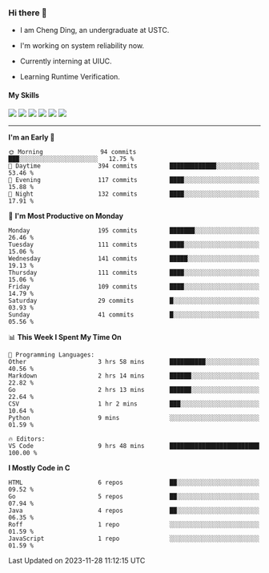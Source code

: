 ### Hi there 👋

* I am Cheng Ding, an undergraduate at USTC.
  
* I'm working on system reliability now.

* Currently interning at UIUC.

-  Learning Runtime Verification.

#### My Skills

![](https://img.shields.io/badge/C++-65318e?logo=cplusplus&logoColor=fff)
![](https://img.shields.io/badge/Python-3e74a2?logo=python&logoColor=fff)
![](https://img.shields.io/badge/C-5654a2?logo=c&logoColor=fff)
![](https://img.shields.io/badge/Go-00aaff?logo=go&logoColor=fff)
![](https://img.shields.io/badge/Docker-0088ff?logo=docker&logoColor=fff)
![](https://img.shields.io/badge/Apache-D22128?logo=apache&logoColor=fff)

---
<!--START_SECTION:waka-->
**I'm an Early 🐤** 

```text
🌞 Morning                94 commits          ███░░░░░░░░░░░░░░░░░░░░░░   12.75 % 
🌆 Daytime                394 commits         █████████████░░░░░░░░░░░░   53.46 % 
🌃 Evening                117 commits         ████░░░░░░░░░░░░░░░░░░░░░   15.88 % 
🌙 Night                  132 commits         ████░░░░░░░░░░░░░░░░░░░░░   17.91 % 
```
📅 **I'm Most Productive on Monday** 

```text
Monday                   195 commits         ███████░░░░░░░░░░░░░░░░░░   26.46 % 
Tuesday                  111 commits         ████░░░░░░░░░░░░░░░░░░░░░   15.06 % 
Wednesday                141 commits         █████░░░░░░░░░░░░░░░░░░░░   19.13 % 
Thursday                 111 commits         ████░░░░░░░░░░░░░░░░░░░░░   15.06 % 
Friday                   109 commits         ████░░░░░░░░░░░░░░░░░░░░░   14.79 % 
Saturday                 29 commits          █░░░░░░░░░░░░░░░░░░░░░░░░   03.93 % 
Sunday                   41 commits          █░░░░░░░░░░░░░░░░░░░░░░░░   05.56 % 
```


📊 **This Week I Spent My Time On** 

```text
💬 Programming Languages: 
Other                    3 hrs 58 mins       ██████████░░░░░░░░░░░░░░░   40.56 % 
Markdown                 2 hrs 14 mins       ██████░░░░░░░░░░░░░░░░░░░   22.82 % 
Go                       2 hrs 13 mins       ██████░░░░░░░░░░░░░░░░░░░   22.64 % 
CSV                      1 hr 2 mins         ███░░░░░░░░░░░░░░░░░░░░░░   10.64 % 
Python                   9 mins              ░░░░░░░░░░░░░░░░░░░░░░░░░   01.59 % 

🔥 Editors: 
VS Code                  9 hrs 48 mins       █████████████████████████   100.00 % 
```

**I Mostly Code in C** 

```text
HTML                     6 repos             ██░░░░░░░░░░░░░░░░░░░░░░░   09.52 % 
Go                       5 repos             ██░░░░░░░░░░░░░░░░░░░░░░░   07.94 % 
Java                     4 repos             ██░░░░░░░░░░░░░░░░░░░░░░░   06.35 % 
Roff                     1 repo              ░░░░░░░░░░░░░░░░░░░░░░░░░   01.59 % 
JavaScript               1 repo              ░░░░░░░░░░░░░░░░░░░░░░░░░   01.59 % 
```




 Last Updated on 2023-11-28 11:12:15 UTC
<!--END_SECTION:waka-->

